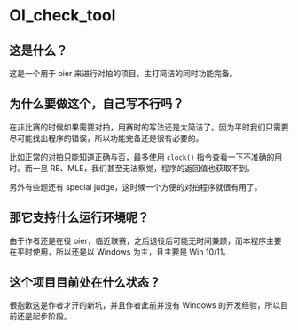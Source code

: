 # OI_check_tool
## 这是什么？
这是一个用于 oier 来进行对拍的项目，主打简洁的同时功能完备。
## 为什么要做这个，自己写不行吗？
在非比赛的时候如果需要对拍，用赛时的写法还是太简洁了。因为平时我们只需要尽可能找出程序的错误，所以功能完备还是很有必要的。

比如正常的对拍只能知道正确与否，最多使用 `clock()` 指令查看一下不准确的用时。而一旦 RE、MLE，我们甚至无法察觉，程序的返回值也获取不到。

另外有些题还有 special judge，这时候一个方便的对拍程序就很有用了。
## 那它支持什么运行环境呢？
由于作者还是在役 oier，临近联赛，之后退役后可能无时间兼顾，而本程序主要在平时使用，所以还是以 Windows 为主，且主要是 Win 10/11。
## 这个项目目前处在什么状态？
很抱歉这是作者才开的新坑，并且作者此前并没有 Windows 的开发经验，所以目前还是起步阶段。
